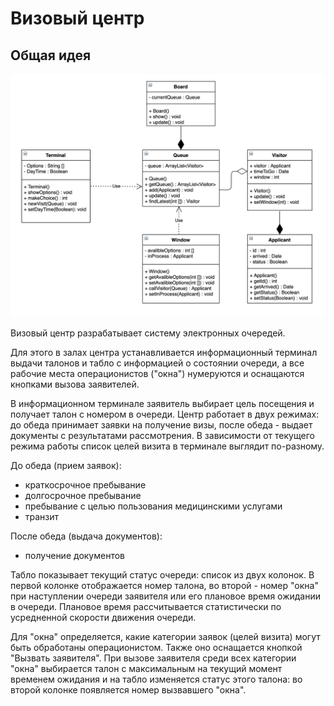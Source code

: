 # Визовый центр
## Общая идея 
![](diagram.png)

Визовый центр разрабатывает систему электронных очередей.

Для этого в залах центра устанавливается информационный терминал выдачи талонов и табло с информацией о состоянии очереди, а все рабочие места операционистов ("окна") нумеруются и оснащаются кнопками вызова заявителей.

В информационном терминале заявитель выбирает цель посещения и получает талон с номером в очереди. Центр работает в двух режимах: до обеда принимает заявки на получение визы, после обеда - выдает документы с результатами рассмотрения. В зависимости от текущего режима работы список целей визита в терминале выглядит по-разному.

До обеда (прием заявок):
- краткосрочное пребывание
- долгосрочное пребывание
- пребывание с целью пользования медицинскими услугами
- транзит

После обеда (выдача документов):
- получение документов

Табло показывает текущий статус очереди: список из двух колонок. В первой колонке отображается номер талона, во второй - номер "окна" при наступлении очереди заявителя или его плановое время ожидании в очереди. Плановое время рассчитывается статистически по усредненной скорости движения очереди.

Для "окна" определяется, какие категории заявок (целей визита) могут быть обработаны операционистом. Также оно оснащается кнопкой "Вызвать заявителя". При вызове заявителя среди всех категории "окна" выбирается талон с максимальным на текущий момент временем ожидания и на табло изменяется статус этого талона: во второй колонке появляется номер вызвавшего "окна".

